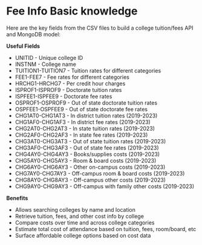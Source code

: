 # Fee Info Basic knowledge

Here are the key fields from the CSV files to build a college tuition/fees API and MongoDB model:

**Useful Fields**

* UNITID - Unique college ID
* INSTNM - College name
* TUITION1-TUITION7 - Tuition rates for different categories
* FEE1-FEE7 - Fee rates for different categories
* HRCHG1-HRCHG7 - Per credit hour charges
* ISPROF1-ISPROF9 - Doctorate tuition rates
* ISPFEE1-ISPFEE9 - Doctorate fee rates
* OSPROF1-OSPROF9 - Out of state doctorate tuition rates
* OSPFEE1-OSPFEE9 - Out of state doctorate fee rates
* CHG1AT0-CHG1AT3 - In district tuition rates (2019-2023)
* CHG1AF0-CHG1AF3 - In district fee rates (2019-2023)
* CHG2AT0-CHG2AT3 - In state tuition rates (2019-2023)
* CHG2AF0-CHG2AF3 - In state fee rates (2019-2023)
* CHG3AT0-CHG3AT3 - Out of state tuition rates (2019-2023)
* CHG3AF0-CHG3AF3 - Out of state fee rates (2019-2023)
* CHG4AY0-CHG4AY3 - Books/supplies costs (2019-2023)
* CHG5AY0-CHG5AY3 - Room & board costs (2019-2023)
* CHG6AY0-CHG6AY3 - Other on-campus costs (2019-2023)
* CHG7AY0-CHG7AY3 - Off-campus room & board costs (2019-2023)
* CHG8AY0-CHG8AY3 - Off-campus other costs (2019-2023)
* CHG9AY0-CHG9AY3 - Off-campus with family other costs (2019-2023)

**Benefits**

* Allows searching colleges by name and location
* Retrieve tuition, fees, and other cost info by college
* Compare costs over time and across college categories
* Estimate total cost of attendance based on tuition, fees, room/board, etc
* Surface affordable college options based on cost data

